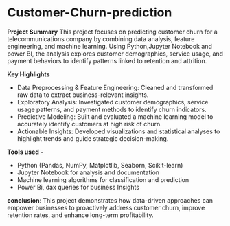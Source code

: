 # Customer-Churn-prediction

**Project Summary**
This project focuses on predicting customer churn for a telecommunications company by combining data analysis, feature engineering, and machine learning. Using Python,Jupyter Notebook and power BI, the analysis explores customer demographics, service usage, and payment behaviors to identify patterns linked to retention and attrition.

**Key Highlights**
- Data Preprocessing & Feature Engineering: Cleaned and transformed raw data to extract business-relevant insights.
- Exploratory Analysis: Investigated customer demographics, service usage patterns, and payment methods to identify churn indicators.
- Predictive Modeling: Built and evaluated a machine learning model to accurately identify customers at high risk of churn.
- Actionable Insights: Developed visualizations and statistical analyses to highlight trends and guide strategic decision-making.


**Tools used -**
- Python (Pandas, NumPy, Matplotlib, Seaborn, Scikit-learn)
- Jupyter Notebook for analysis and documentation
- Machine learning algorithms for classification and prediction
- Power Bi, dax queries for business Insights

**conclusion**:
This project demonstrates how data-driven approaches can empower businesses to proactively address customer churn, improve retention rates, and enhance long-term profitability.

